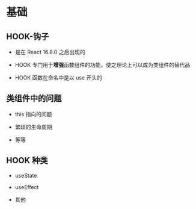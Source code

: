 # 基础

## HOOK-钩子

- 是在 React 16.8.0 之后出现的

- HOOK 专门用于**增强**函数组件的功能，使之理论上可以成为类组件的替代品

- HOOK 函数在命名中是以 use 开头的

## 类组件中的问题

- this 指向的问题

- 繁琐的生命周期

- 等等

## HOOK 种类

- useState

- useEffect

- 其他
